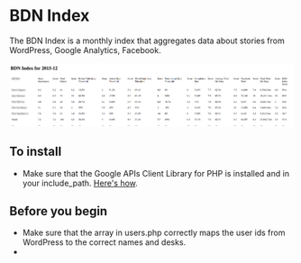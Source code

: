 # BDN Index

The BDN Index is a monthly index that aggregates data about stories from WordPress, Google Analytics, Facebook.

![screenshot](screenshot.png)

## To install

- Make sure that the Google APIs Client Library for PHP is installed and in your include_path. [Here's how](https://developers.google.com/api-client-library/php/start/installation).

## Before you begin

- Make sure that the array in users.php correctly maps the user ids from WordPress to the correct names and desks.
-  
